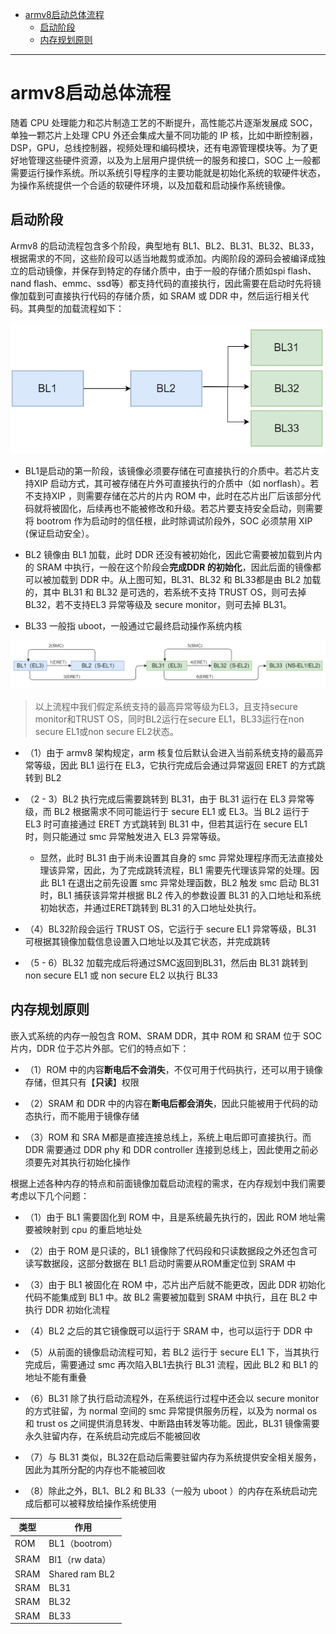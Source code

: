 - [armv8启动总体流程](#armv8启动总体流程)
	- [启动阶段](#启动阶段)
	- [内存规划原则](#内存规划原则)

------

# armv8启动总体流程

随着 CPU 处理能力和芯片制造工艺的不断提升，高性能芯片逐渐发展成 SOC，单独一颗芯片上处理 CPU 外还会集成大量不同功能的 IP 核，比如中断控制器，DSP，GPU，总线控制器，视频处理和编码模块，还有电源管理模块等。为了更好地管理这些硬件资源，以及为上层用户提供统一的服务和接口，SOC 上一般都需要运行操作系统。所以系统引导程序的主要功能就是初始化系统的软硬件状态，为操作系统提供一个合适的软硬件环境，以及加载和启动操作系统镜像。


## 启动阶段

Armv8 的启动流程包含多个阶段，典型地有 BL1、BL2、BL31、BL32、BL33，根据需求的不同，这些阶段可以适当地裁剪或添加。内阁阶段的源码会被编译成独立的启动镜像，并保存到特定的存储介质中，由于一般的存储介质如spi flash、nand flash、emmc、ssd等）都支持代码的直接执行，因此需要在启动时先将镜像加载到可直接执行代码的存储介质，如 SRAM 或 DDR 中，然后运行相关代码。其典型的加载流程如下：

![](../img/armv8启动阶段.jpg)

- BL1是启动的第一阶段，该镜像必须要存储在可直接执行的介质中。若芯片支持XIP 启动方式，其可被存储在片外可直接执行的介质中（如 norflash）。若不支持XIP ，则需要存储在芯片的片内 ROM 中，此时在芯片出厂后该部分代码就将被固化，后续再也不能被修改和升级。若芯片要支持安全启动，则需要将 bootrom 作为启动时的信任根，此时除调试阶段外，SOC 必须禁用 XIP (保证启动安全）。

- BL2 镜像由 BL1 加载，此时 DDR 还没有被初始化，因此它需要被加载到片内的 SRAM 中执行，一般在这个阶段会**完成DDR 的初始化**，因此后面的镜像都可以被加载到 DDR 中。从上图可知，BL31、BL32 和 BL33都是由 BL2 加载的，其中 BL31 和 BL32 是可选的，若系统不支持 TRUST OS，则可去掉 BL32，若不支持EL3 异常等级及 secure monitor，则可去掉 BL31。

- BL33 一般指 uboot，一般通过它最终启动操作系统内核

![](../img/armv8启动阶段2.jpg)

> 以上流程中我们假定系统支持的最高异常等级为EL3，且支持secure monitor和TRUST OS，同时BL2运行在secure EL1，BL33运行在non secure EL1或non secure EL2状态。

- （1）由于 armv8 架构规定，arm 核复位后默认会进入当前系统支持的最高异常等级，因此 BL1 运行在 EL3，它执行完成后会通过异常返回 ERET 的方式跳转到 BL2
- （2 - 3）BL2 执行完成后需要跳转到 BL31，由于 BL31 运行在 EL3 异常等级，而 BL2 根据需求不同可能运行于 secure EL1 或 EL3。当 BL2 运行于 EL3 时可直接通过 ERET 方式跳转到 BL31 中，但若其运行在 secure EL1 时，则只能通过 smc 异常触发进入 EL3 异常等级。
	- 显然，此时 BL31 由于尚未设置其自身的 smc 异常处理程序而无法直接处理该异常，因此，为了完成跳转流程，BL1 需要先代理该异常的处理。因此 BL1 在退出之前先设置 smc 异常处理函数，BL2 触发 smc 启动 BL31 时，BL1 捕获该异常并根据 BL2 传入的参数设置 BL31 的入口地址和系统初始状态，并通过ERET跳转到 BL31 的入口地址处执行。

- （4）BL32阶段会运行 TRUST OS，它运行于 secure EL1 异常等级，BL31 可根据其镜像加载信息设置入口地址以及其它状态，并完成跳转
- （5 - 6）BL32 加载完成后将通过SMC返回到BL31，然后由 BL31 跳转到 non secure EL1 或 non secure EL2 以执行 BL33

## 内存规划原则

嵌入式系统的内存一般包含 ROM、SRAM  DDR，其中 ROM 和 SRAM 位于 SOC 片内，DDR 位于芯片外部。它们的特点如下：

- （1）ROM 中的内容**断电后不会消失**，不仅可用于代码执行，还可以用于镜像存储，但其只有【**只读**】权限

- （2）SRAM 和 DDR 中的内容在**断电后都会消失**，因此只能被用于代码的动态执行，而不能用于镜像存储

- （3）ROM 和 SRA M都是直接连接总线上，系统上电后即可直接执行。而 DDR 需要通过 DDR phy 和 DDR controller 连接到总线上，因此使用之前必须要先对其执行初始化操作

根据上述各种内存的特点和前面镜像加载启动流程的需求，在内存规划中我们需要考虑以下几个问题：

- （1）由于 BL1 需要固化到 ROM 中，且是系统最先执行的，因此 ROM 地址需要被映射到 cpu 的重启地址处

- （2）由于 ROM 是只读的，BL1 镜像除了代码段和只读数据段之外还包含可读写数据段，这部分数据在 BL1 启动时需要从ROM重定位到 SRAM 中

- （3）由于 BL1 被固化在 ROM 中，芯片出产后就不能更改，因此 DDR 初始化代码不能集成到 BL1 中。故 BL2 需要被加载到 SRAM 中执行，且在 BL2 中执行 DDR 初始化流程

- （4）BL2 之后的其它镜像既可以运行于 SRAM 中，也可以运行于 DDR 中

- （5）从前面的镜像启动流程可知，若 BL2 运行于 secure EL1 下，当其执行完成后，需要通过 smc 再次陷入BL1去执行 BL31 流程，因此 BL2 和 BL1 的地址不能有重叠

- （6）BL31 除了执行启动流程外，在系统运行过程中还会以 secure monitor 的方式驻留，为 normal 空间的 smc 异常提供服务历程，以及为 normal os 和 trust os 之间提供消息转发、中断路由转发等功能。因此，BL31 镜像需要永久驻留内存，在系统启动完成后不能被回收 

- （7）与 BL31 类似，BL32在启动后需要驻留内存为系统提供安全相关服务，因此为其所分配的内存也不能被回收
  
- （8）除此之外，BL1、BL2 和 BL33（一般为 uboot ）的内存在系统启动完成后都可以被释放给操作系统使用

|  类型   | 作用  |
|  ----  | ----  |
| ROM  | BL1（bootrom） |
| SRAM  | Bl1（rw data） |
| SRAM  | Shared ram BL2 |
| SRAM  | BL31 |
| SRAM  | BL32 |
| SRAM  | BL33 |